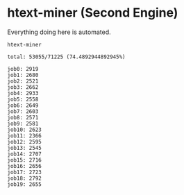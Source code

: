 # htext-miner (Second Engine)

Everything doing here is automated.

```
htext-miner

total: 53055/71225 (74.4892944892945%)

job0: 2919
job1: 2680
job2: 2521
job3: 2662
job4: 2933
job5: 2558
job6: 2649
job7: 2603
job8: 2571
job9: 2581
job10: 2623
job11: 2366
job12: 2595
job13: 2545
job14: 2707
job15: 2716
job16: 2656
job17: 2723
job18: 2792
job19: 2655
```